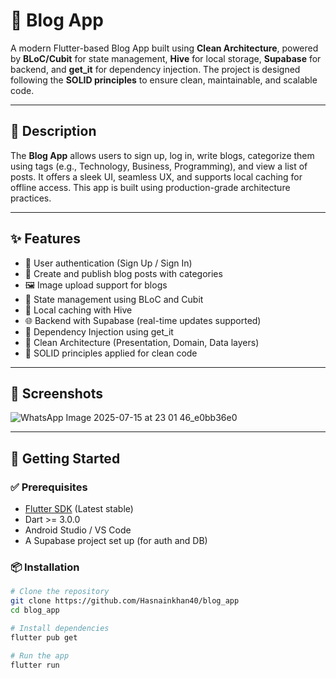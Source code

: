 # 📱 Blog App

A modern Flutter-based Blog App built using **Clean Architecture**, powered by **BLoC/Cubit** for state management, **Hive** for local storage, **Supabase** for backend, and **get_it** for dependency injection. The project is designed following the **SOLID principles** to ensure clean, maintainable, and scalable code.

---

## 📝 Description

The **Blog App** allows users to sign up, log in, write blogs, categorize them using tags (e.g., Technology, Business, Programming), and view a list of posts. It offers a sleek UI, seamless UX, and supports local caching for offline access. This app is built using production-grade architecture practices.

---

## ✨ Features

- 🔐 User authentication (Sign Up / Sign In)
- 📝 Create and publish blog posts with categories
- 🖼️ Image upload support for blogs
- 🧠 State management using BLoC and Cubit
- 💾 Local caching with Hive
- 🌐 Backend with Supabase (real-time updates supported)
- 🧰 Dependency Injection using get_it
- 🧱 Clean Architecture (Presentation, Domain, Data layers)
- 🧼 SOLID principles applied for clean code

---

## 📸 Screenshots


![WhatsApp Image 2025-07-15 at 23 01 46_e0bb36e0](https://github.com/user-attachments/assets/1e5e94b5-dac2-470a-8532-de1a20eba626)

---

## 🚀 Getting Started

### ✅ Prerequisites

- [Flutter SDK](https://flutter.dev/docs/get-started/install) (Latest stable)
- Dart >= 3.0.0
- Android Studio / VS Code
- A Supabase project set up (for auth and DB)

### 📦 Installation

```bash
# Clone the repository
git clone https://github.com/Hasnainkhan40/blog_app
cd blog_app

# Install dependencies
flutter pub get

# Run the app
flutter run


